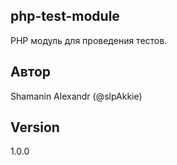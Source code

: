 ## php-test-module

PHP модуль для проведения тестов.

## Автор

Shamanin Alexandr (@slpAkkie)

## Version

1.0.0

